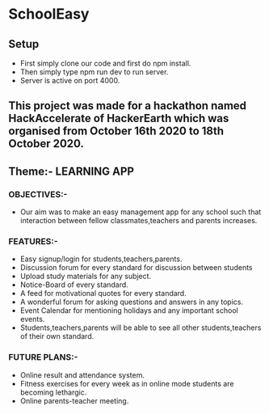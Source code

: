 # SchoolEasy

## Setup
- First simply clone our code and first do npm install.
- Then simply type npm run dev to run server.
- Server is active on port 4000.

## This project was made for a hackathon named HackAccelerate of HackerEarth which was organised from October 16th 2020 to 18th October 2020.

## Theme:- LEARNING APP

### OBJECTIVES:- 
- Our aim was to make an easy management app for any school such that interaction between fellow classmates,teachers and parents increases.

### FEATURES:-
- Easy signup/login for students,teachers,parents.
- Discussion forum for every standard for discussion between students
- Upload study materials for any subject.
- Notice-Board of every standard.
- A feed for motivational quotes for every standard.
- A wonderful forum for asking questions and answers in any topics.
- Event Calendar for mentioning holidays and any important school events.
- Students,teachers,parents will be able to see all other students,teachers of their own standard.

### FUTURE PLANS:-
- Online result and attendance system.
- Fitness exercises for every week as in online mode students are becoming lethargic.
- Online parents-teacher meeting.
